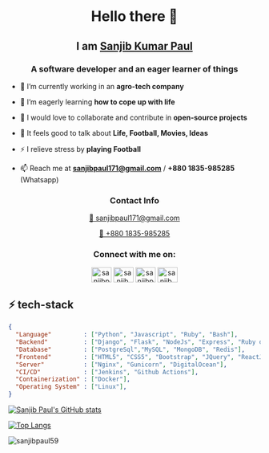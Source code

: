<h1 align="center">Hello there 👋</h1>
<h2 align="center"> I am <a href="https://mashru020.github.io/React-Portfolio/">Sanjib Kumar Paul</a></h2>

<h3 align="center">A software developer and an eager learner of things</h3>

- 🔭 I’m currently working in an **agro-tech company**

- 🌱 I’m eagerly learning **how to cope up with life**

- 👯 I would love to collaborate and contribute in **open-source projects**

- 🤝 It feels good to talk about **Life, Football, Movies, Ideas**

- ⚡ I relieve stress by **playing Football**

- 📫 Reach me at **sanjibpaul171@gmail.com** / **+880 1835-985285** (Whatsapp)

<h3 align="center">Contact Info</h3>
<p align="center">
  <a href="mailto:sanjibpaul171@gmail.com" target="_blank" rel="noreferrer"> 📧 sanjibpaul171@gmail.com </a> </p>
<p align="center">
    <a href="https://wa.me/qr/TWV4EWCNMZWQA1" target="_blank" rel="noreferrer">
    <!-- <img src="https://raw.githubusercontent.com/rahuldkjain/github-profile-readme-generator/master/src/images/icons/Social/whatsapp.svg" height="20" width="30" alt="+880 1835-985285">  -->
     📱 +880 1835-985285 </a> </p>

<h3 align="center">Connect with me on:</h3>
<p align="center">
<a href="https://linkedin.com/in/sanjibpaul59" target="blank"><img align="center" src="https://raw.githubusercontent.com/rahuldkjain/github-profile-readme-generator/master/src/images/icons/Social/linked-in-alt.svg" alt="sanjibpaul59" height="30" width="40" /></a>
<a href="https://fb.com/sanjib.paul59" target="blank"><img align="center" src="https://raw.githubusercontent.com/rahuldkjain/github-profile-readme-generator/master/src/images/icons/Social/facebook.svg" alt="sanjib.paul59" height="30" width="40" /></a>
<a href="https://www.hackerrank.com/sanjibpaul171" target="blank"><img align="center" src="https://raw.githubusercontent.com/rahuldkjain/github-profile-readme-generator/master/src/images/icons/Social/hackerrank.svg" alt="sanjibpaul171" height="30" width="40" /></a>
<!-- <a href="https://codeforces.com/profile/alexander_59" target="blank"><img align="center" src="https://raw.githubusercontent.com/rahuldkjain/github-profile-readme-generator/master/src/images/icons/Social/codeforces.svg" alt="alexander_59" height="30" width="40" /></a> -->
<a href="https://www.leetcode.com/sanjib_59" target="blank"><img align="center" src="https://raw.githubusercontent.com/rahuldkjain/github-profile-readme-generator/master/src/images/icons/Social/leet-code.svg" alt="sanjib_59" height="30" width="40" /></a>
</p>


## ⚡ tech-stack
```json
{
  "Language"         : ["Python", "Javascript", "Ruby", "Bash"],
  "Backend"          : ["Django", "Flask", "NodeJs", "Express", "Ruby on Rails"],
  "Database"         : ["PostgreSql","MySQL", "MongoDB", "Redis"],
  "Frontend"         : ["HTML5", "CSS5", "Bootstrap", "JQuery", "ReactJs", "NextJs", "VueJs", "NuxtJs"],
  "Server"           : ["Nginx", "Gunicorn", "DigitalOcean"],
  "CI/CD"            : ["Jenkins", "Github Actions"],
  "Containerization" : ["Docker"],
  "Operating System" : ["Linux"],
}
```
<!-- <h3 align="left">Languages and Tools:</h3>
<p align="left"> <a href="https://www.djangoproject.com/" target="_blank" rel="noreferrer"> <img src="https://cdn.worldvectorlogo.com/logos/django.svg" alt="django" width="40" height="40"/> </a> <a href="https://www.docker.com/" target="_blank" rel="noreferrer"> <img src="https://raw.githubusercontent.com/devicons/devicon/master/icons/docker/docker-original-wordmark.svg" alt="docker" width="40" height="40"/> </a> <a href="https://firebase.google.com/" target="_blank" rel="noreferrer"> <img src="https://www.vectorlogo.zone/logos/firebase/firebase-icon.svg" alt="firebase" width="40" height="40"/> </a> <a href="https://flask.palletsprojects.com/" target="_blank" rel="noreferrer"> <img src="https://www.vectorlogo.zone/logos/pocoo_flask/pocoo_flask-icon.svg" alt="flask" width="40" height="40"/> </a> <a href="https://git-scm.com/" target="_blank" rel="noreferrer"> <img src="https://www.vectorlogo.zone/logos/git-scm/git-scm-icon.svg" alt="git" width="40" height="40"/> </a> <a href="https://developer.mozilla.org/en-US/docs/Web/JavaScript" target="_blank" rel="noreferrer"> <img src="https://raw.githubusercontent.com/devicons/devicon/master/icons/javascript/javascript-original.svg" alt="javascript" width="40" height="40"/> </a> <a href="https://www.jenkins.io" target="_blank" rel="noreferrer"> <img src="https://www.vectorlogo.zone/logos/jenkins/jenkins-icon.svg" alt="jenkins" width="40" height="40"/> </a> <a href="https://www.linux.org/" target="_blank" rel="noreferrer"> <img src="https://raw.githubusercontent.com/devicons/devicon/master/icons/linux/linux-original.svg" alt="linux" width="40" height="40"/> </a> <a href="https://www.mongodb.com/" target="_blank" rel="noreferrer"> <img src="https://raw.githubusercontent.com/devicons/devicon/master/icons/mongodb/mongodb-original-wordmark.svg" alt="mongodb" width="40" height="40"/> </a> <a href="https://www.mysql.com/" target="_blank" rel="noreferrer"> <img src="https://raw.githubusercontent.com/devicons/devicon/master/icons/mysql/mysql-original-wordmark.svg" alt="mysql" width="40" height="40"/> </a> <a href="https://nextjs.org/" target="_blank" rel="noreferrer"> <img src="https://cdn.worldvectorlogo.com/logos/nextjs-2.svg" alt="nextjs" width="40" height="40"/> </a> <a href="https://nodejs.org" target="_blank" rel="noreferrer"> <img src="https://raw.githubusercontent.com/devicons/devicon/master/icons/nodejs/nodejs-original-wordmark.svg" alt="nodejs" width="40" height="40"/> </a> <a href="https://nuxtjs.org/" target="_blank" rel="noreferrer"> <img src="https://www.vectorlogo.zone/logos/nuxtjs/nuxtjs-icon.svg" alt="nuxtjs" width="40" height="40"/> </a> <a href="https://www.postgresql.org" target="_blank" rel="noreferrer"> <img src="https://raw.githubusercontent.com/devicons/devicon/master/icons/postgresql/postgresql-original-wordmark.svg" alt="postgresql" width="40" height="40"/> </a> <a href="https://postman.com" target="_blank" rel="noreferrer"> <img src="https://www.vectorlogo.zone/logos/getpostman/getpostman-icon.svg" alt="postman" width="40" height="40"/> </a> <a href="https://www.python.org" target="_blank" rel="noreferrer"> <img src="https://raw.githubusercontent.com/devicons/devicon/master/icons/python/python-original.svg" alt="python" width="40" height="40"/> </a> <a href="https://rubyonrails.org" target="_blank" rel="noreferrer"> <img src="https://raw.githubusercontent.com/devicons/devicon/master/icons/rails/rails-original-wordmark.svg" alt="rails" width="40" height="40"/> </a> <a href="https://reactjs.org/" target="_blank" rel="noreferrer"> <img src="https://raw.githubusercontent.com/devicons/devicon/master/icons/react/react-original-wordmark.svg" alt="react" width="40" height="40"/> </a> <a href="https://redis.io" target="_blank" rel="noreferrer"> <img src="https://raw.githubusercontent.com/devicons/devicon/master/icons/redis/redis-original-wordmark.svg" alt="redis" width="40" height="40"/> </a> <a href="https://www.ruby-lang.org/en/" target="_blank" rel="noreferrer"> <img src="https://raw.githubusercontent.com/devicons/devicon/master/icons/ruby/ruby-original.svg" alt="ruby" width="40" height="40"/> </a> <a href="https://tailwindcss.com/" target="_blank" rel="noreferrer"> <img src="https://www.vectorlogo.zone/logos/tailwindcss/tailwindcss-icon.svg" alt="tailwind" width="40" height="40"/> </a> <a href="https://www.typescriptlang.org/" target="_blank" rel="noreferrer"> <img src="https://raw.githubusercontent.com/devicons/devicon/master/icons/typescript/typescript-original.svg" alt="typescript" width="40" height="40"/> </a> <a href="https://vuejs.org/" target="_blank" rel="noreferrer"> <img src="https://raw.githubusercontent.com/devicons/devicon/master/icons/vuejs/vuejs-original-wordmark.svg" alt="vuejs" width="40" height="40"/> </a> </p> -->


[![Sanjib Paul's GitHub stats](https://github-readme-stats.vercel.app/api?username=sanjibpaul59&show_icons=true&theme=onedark&count_private=true&findTotalCommits=true&hide=contribs)](https://github.com/sanjibpaul59/github-readme-stats)

[![Top Langs](https://github-readme-stats.vercel.app/api/top-langs/?username=sanjibpaul59&show_icons=true&theme=onedark&count_private=true&layout=compact&langs_count=10)](https://github.com/sanjibpaul59/github-readme-stats)

<p><img align="center" src="https://github-readme-streak-stats.herokuapp.com/?user=sanjibpaul59&theme=onedark" alt="sanjibpaul59" /></p>
